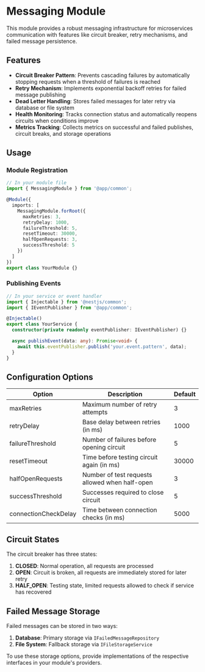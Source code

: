 # Messaging Module

This module provides a robust messaging infrastructure for microservices communication with features like circuit breaker, retry mechanisms, and failed message persistence.

## Features

- **Circuit Breaker Pattern**: Prevents cascading failures by automatically stopping requests when a threshold of failures is reached
- **Retry Mechanism**: Implements exponential backoff retries for failed message publishing
- **Dead Letter Handling**: Stores failed messages for later retry via database or file system
- **Health Monitoring**: Tracks connection status and automatically reopens circuits when conditions improve
- **Metrics Tracking**: Collects metrics on successful and failed publishes, circuit breaks, and storage operations

## Usage

### Module Registration

```typescript
// In your module file
import { MessagingModule } from '@app/common';

@Module({
  imports: [
    MessagingModule.forRoot({
      maxRetries: 3,
      retryDelay: 1000,
      failureThreshold: 5,
      resetTimeout: 30000,
      halfOpenRequests: 3,
      successThreshold: 5
    })
  ]
})
export class YourModule {}
```

### Publishing Events

```typescript
// In your service or event handler
import { Injectable } from '@nestjs/common';
import { IEventPublisher } from '@app/common';

@Injectable()
export class YourService {
  constructor(private readonly eventPublisher: IEventPublisher) {}

  async publishEvent(data: any): Promise<void> {
    await this.eventPublisher.publish('your.event.pattern', data);
  }
}
```

## Configuration Options

| Option             | Description                                      | Default |
|--------------------|--------------------------------------------------|---------|
| maxRetries         | Maximum number of retry attempts                 | 3       |
| retryDelay         | Base delay between retries (in ms)               | 1000    |
| failureThreshold   | Number of failures before opening circuit        | 5       |
| resetTimeout       | Time before testing circuit again (in ms)        | 30000   |
| halfOpenRequests   | Number of test requests allowed when half-open   | 3       |
| successThreshold   | Successes required to close circuit              | 5       |
| connectionCheckDelay| Time between connection checks (in ms)          | 5000    |

## Circuit States

The circuit breaker has three states:

1. **CLOSED**: Normal operation, all requests are processed
2. **OPEN**: Circuit is broken, all requests are immediately stored for later retry
3. **HALF_OPEN**: Testing state, limited requests allowed to check if service has recovered

## Failed Message Storage

Failed messages can be stored in two ways:

1. **Database**: Primary storage via `IFailedMessageRepository`
2. **File System**: Fallback storage via `IFileStorageService`

To use these storage options, provide implementations of the respective interfaces in your module's providers. 